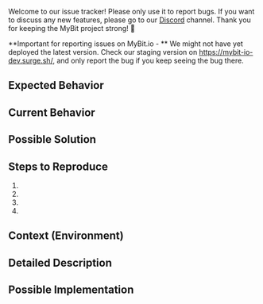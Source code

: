 Welcome to our issue tracker! Please only use it to report bugs. If you want to discuss any new features, please go to our [Discord](https://discord.gg/pfNkVkJ) channel. Thank you for keeping the MyBit project strong! :large_blue_diamond:

**Important for reporting issues on MyBit.io - ** We might not have yet deployed the latest version. Check our staging version on https://mybit-io-dev.surge.sh/, and only report the bug if you keep seeing the bug there.

<!--- Provide a general summary of the issue in the Title above -->

## Expected Behavior
<!--- Tell us what should happen -->

## Current Behavior
<!--- Tell us what happens instead of the expected behavior -->

## Possible Solution
<!--- Not obligatory, but suggest a fix/reason for the bug, -->

## Steps to Reproduce
<!--- Provide a link to a live example, or an unambiguous set of steps to -->
<!--- reproduce this bug. Include code to reproduce, if relevant -->
1.
2.
3.
4.

## Context (Environment)
<!--- How has this issue affected you? What are you trying to accomplish? -->
<!--- Providing context helps us come up with a solution that is most useful in the real world -->

<!--- Provide a general summary of the issue in the Title above -->

## Detailed Description
<!--- Provide a detailed description of the change or addition you are proposing -->

## Possible Implementation
<!--- Not obligatory, but suggest an idea for implementing addition or change -->
